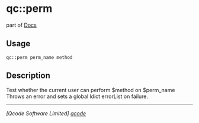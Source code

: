 qc::perm
========

part of [Docs](.)

Usage
-----
`qc::perm perm_name method`

Description
-----------
Test whether the current user can perform $method on $perm_name<br/>Throws an error and sets a global ldict errorList on failure.

----------------------------------
*[Qcode Software Limited] [qcode]*

[qcode]: http://www.qcode.co.uk "Qcode Software"